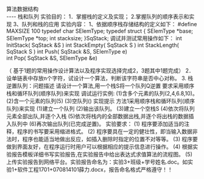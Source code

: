 算法数据结构      
                         ---- 栈和队列
实验目的：
1．掌握栈的定义及实现；
2.掌握队列的顺序表示和实现
3、队列和栈的应用
实验内容：
1、依据顺序栈存储结构的定义如下：
#define  MAXSIZE  100
typedef char SElemType;
typedef struct
{
		SElemType   *base;
		SElemType   *top;
		int stacksize;
}SqStack;
调试并测试常用操作如下：
int InitStack( SqStack &S )
int StackEmpty( SqStack S )
int StackLength( SqStack S )
int Push( SqStack &S, SElemType e)  
int Pop( SqStack &S, SElemType &e)  
 
（ 基于1题的常用操作设计算法以及程序实现选择完成2，3题其中1题完成）
2．设单链表中存放n个字符，试设计一个算法，判断该字符串是否中心对称。
3. 栈逆置队列：问题描述
请设计一个算法,用一个栈S将一个队列Q逆置
要求采用顺序栈和循环队列(顺序队列)来实现
调试运行实例:
(1)含多个元素的队列(2,4,6.8,10)。
(2)含一个元素的队列(5)
(3)空队列()
实现提示
方法1采用顺序栈和循环队列(顺序队列)来实现
(1)建立一个队列
(2)输出该队列。
(3)建立一个空栈S
(4)依次将队列元素全部出队,并逐个入栈
(5)依次将栈内的全部数据出栈,并逐个将出栈的数据插入队列中
(6)再次输出队列(已完成逆置)。
	实验要求：
(1) 程序要添加适当的注释，程序的书写要采用缩进格式。
(2) 程序要具在一定的健壮性，即当输入数据非法时，程序也能适当地做出反应，如插入删除时指定的位置不对等等。
(3) 程序要做到界面友好，在程序运行时用户可以根据相应的提示信息进行操作。
(4) 根据实验报告模板详细书写实验报告,在实验报告中给出表达式求值算法的流程图。
 (5) 上传实验报告到网络平台。实验报告命名为：实验3+班级+学号姓名.doc。如实验1+软件工程1701+070814101薛力.docx，报告命名格式严格遵守！！

